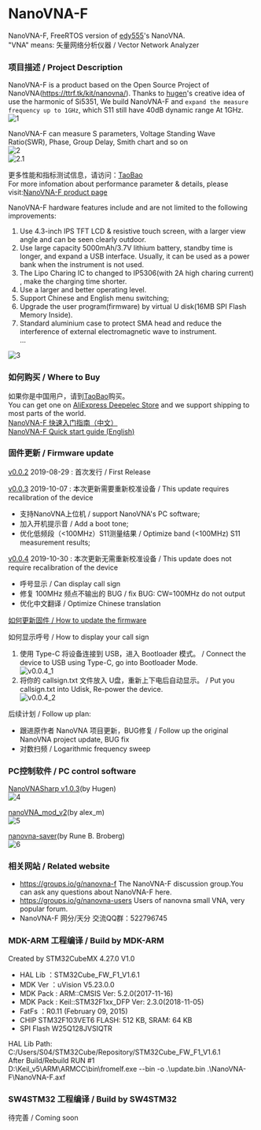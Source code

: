 # NanoVNA-F
NanoVNA-F, FreeRTOS version of [edy555](https://github.com/ttrftech/NanoVNA)'s NanoVNA.  
"VNA" means: 矢量网络分析仪器 / Vector Network Analyzer  

### 项目描述 / Project Description
NanoVNA-F is a product based on the Open Source Project of NanoVNA(https://ttrf.tk/kit/nanovna/).
Thanks to [hugen](https://github.com/hugen79/NanoVNA-H)'s creative idea of use the harmonic of Si5351, We build NanoVNA-F and `expand the measure frequency up to 1GHz`, which S11 still have 40dB dynamic range At 1GHz.  
![1](https://s1.imgsha.com/2019/10/07/NanoVNA-F_main_pic.jpg)  

NanoVNA-F can measure S parameters, Voltage Standing Wave Ratio(SWR), Phase, Group Delay, Smith chart and so on  
![2](https://s1.imgsha.com/2019/10/07/NanoVNA-F_rf_kit.jpg)  
![2.1](https://s1.imgsha.com/2019/10/07/NanoVNA-F_SWR.jpg)  

更多性能和指标测试信息，请访问：[TaoBao](https://hamelec.taobao.com)  
For more infomation about performance parameter & details, please visit:[NanoVNA-F product page](http://deepelec.com/nanovna-f)  

NanoVNA-F hardware features include and are not limited to the following improvements:  
1. Use 4.3-inch IPS TFT LCD & resistive touch screen, with a larger view angle and can be seen clearly outdoor.  
2. Use large capacity 5000mAh/3.7V lithium battery, standby time is longer, and expand a USB interface. Usually, it can be used as a power bank when the instrument is not used.  
3. The Lipo Charing IC to changed to IP5306(with 2A high charing current) , make the charging time shorter.  
4. Use a larger and better operating level.  
5. Support Chinese and English menu switching;  
6. Upgrade the user program(firmware) by virtual U disk(16MB SPI Flash Memory Inside).  
7. Standard aluminium case to protect SMA head and reduce the interference of external electromagnetic wave to instrument.  
...  

![3](https://s1.imgsha.com/2019/10/07/NanoVNA-F_block_diagram.png)  

### 如何购买 / Where to Buy
如果你是中国用户，请到[TaoBao](https://hamelec.taobao.com)购买。  
You can get one on [AliExpress Deepelec Store](https://deepelec.aliexpress.com) and we support shipping to most parts of the world.  
[NanoVNA-F 快速入门指南（中文）](http://www.deepelec.com/files/NanoVNA-F_快速入门指南_Quick_start_guide_v1.1.pdf)  
[NanoVNA-F Quick start guide (English)](http://www.deepelec.com/files/NanoVNA-F_Menu_Structure_Quick_start_guide_v1.0.pdf)  

### 固件更新 / Firmware update
[v0.0.2](http://www.deepelec.com/files/NanoVNA-F_APP_v0.0.2.zip) 2019-08-29 : 首次发行 / First Release  

[v0.0.3](http://www.deepelec.com/files/NanoVNA-F_APP_v0.0.3.zip) 2019-10-07 : 本次更新需要重新校准设备 / This update requires recalibration of the device  
* 支持NanoVNA上位机 / support NanoVNA's PC software;
* 加入开机提示音 / Add a boot tone;
* 优化低频段（<100MHz）S11测量结果 / Optimize band (<100MHz) S11 measurement results;  

[v0.0.4](http://www.deepelec.com/files/NanoVNA-F_APP_v0.0.4.zip) 2019-10-30 : 本次更新无需重新校准设备 / This update does not require recalibration of the device  
* 呼号显示 / Can display call sign
* 修复 100MHz 频点不输出的 BUG / fix BUG: CW=100MHz do not output
* 优化中文翻译 / Optimize Chinese translation

[如何更新固件 / How to update the firmware](https://github.com/flyoob/NanoVNA-F_Boot)

如何显示呼号 / How to display your call sign
1. 使用 Type-C 将设备连接到 USB，进入 Bootloader 模式。 / Connect the device to USB using Type-C, go into Bootloader Mode.  
![v0.0.4_1](https://s1.imgsha.com/2019/10/30/v0.0.4_3.png)
2. 将你的 callsign.txt 文件放入 U盘，重新上下电后自动显示。 / Put you callsign.txt into Udisk, Re-power the device.  
![v0.0.4_2](https://s1.imgsha.com/2019/10/30/v0.0.4_1.jpg)

后续计划 / Follow up plan:
* 跟进原作者 NanoVNA 项目更新，BUG修复 / Follow up the original NanoVNA project update, BUG fix
* 对数扫频 / Logarithmic frequency sweep

### PC控制软件 / PC control software
[NanoVNASharp v1.0.3](http://www.deepelec.com/files/NanoVNASharp.zip)(by Hugen)  
![4](https://s1.imgsha.com/2019/10/07/NanoVNASharp.jpg)

[nanoVNA_mod_v2](http://www.deepelec.com/files/nanoVNA_mod_v2.zip)(by alex_m)  
![5](https://s1.imgsha.com/2019/10/07/nanoVNA_mod_v2.jpg)

[nanovna-saver](https://github.com/mihtjel/nanovna-saver/releases)(by Rune B. Broberg)  
![6](https://s1.imgsha.com/2019/10/07/nanovna-saver.v0.1.0.jpg)

### 相关网站 / Related website
* https://groups.io/g/nanovna-f The NanoVNA-F discussion group.You can ask any questions about NanoVNA-F here.
* https://groups.io/g/nanovna-users Users of nanovna small VNA, very popular forum.
* NanoVNA-F 网分/天分 交流QQ群：522796745

### MDK-ARM 工程编译 / Build by MDK-ARM
Created by STM32CubeMX 4.27.0 V1.0
* HAL Lib  ：STM32Cube_FW_F1_V1.6.1
* MDK Ver  ：uVision V5.23.0.0
* MDK Pack : ARM::CMSIS Ver: 5.2.0(2017-11-16)
* MDK Pack : Keil::STM32F1xx_DFP Ver: 2.3.0(2018-11-05)
* FatFs    ：R0.11 (February 09, 2015)
* CHIP
STM32F103VET6 FLASH: 512 KB, SRAM: 64 KB
* SPI Flash
W25Q128JVSIQTR

HAL Lib Path: C:/Users/S04/STM32Cube/Repository/STM32Cube_FW_F1_V1.6.1  
After Build/Rebuild RUN #1  
D:\Keil_v5\ARM\ARMCC\bin\fromelf.exe --bin -o .\update.bin .\NanoVNA-F\NanoVNA-F.axf  

### SW4STM32 工程编译 / Build by SW4STM32
待完善 / Coming soon
